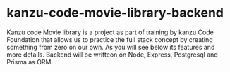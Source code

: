 # kanzu-code-movie-library-backend
Kanzu code Movie library is a project as part of training by kanzu Code Foundation that allows us to practice the full stack concept by creating something from zero on our own. As you will see below its features and more details. Backend will be writteon on Node, Express, Postgresql and Prisma as ORM.

